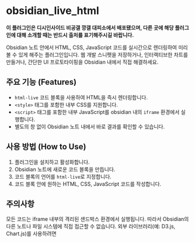 # obsidian_live_html

**이 플러그인은 디시인사이드 비공갤 깡갤 대피소에서 배포됐으며, 다른 곳에 해당 플러그인에 대해 소개할 때는 반드시 출처를 표기해주시길 바랍니다.**

Obsidian 노트 안에서 HTML, CSS, JavaScript 코드를 실시간으로 렌더링하여 미리 볼 수 있게 해주는 플러그인입니다. 웹 개발 스니펫을 저장하거나, 인터랙티브한 차트를 만들거나, 간단한 UI 프로토타이핑을 Obsidian 내에서 직접 해결하세요.

## 주요 기능 (Features)

-   `html-live` 코드 블록을 사용하여 HTML을 즉시 렌더링합니다.
-   `<style>` 태그를 포함한 내부 CSS를 지원합니다.
-   `<script>` 태그를 포함한 내부 JavaScript를 obsidian 내의 `iframe` 환경에서 실행합니다.
-   별도의 창 없이 Obsidian 노트 내에서 바로 결과를 확인할 수 있습니다.

## 사용 방법 (How to Use)

1.  플러그인을 설치하고 활성화합니다.
2.  Obsidian 노트에 새로운 코드 블록을 만듭니다.
3.  코드 블록의 언어를 `html-live`로 지정합니다.
4.  코드 블록 안에 원하는 HTML, CSS, JavaScript 코드를 작성합니다.

## 주의사항

모든 코드는 iframe 내부의 격리된 샌드박스 환경에서 실행됩니다. 따라서 Obsidian의 다른 노트나 파일 시스템에 직접 접근할 수 없습니다.
외부 라이브러리(예: D3.js, Chart.js)를 사용하려면 <script src="URL"> 태그를 HTML 코드 안에 직접 포함해야 합니다.
